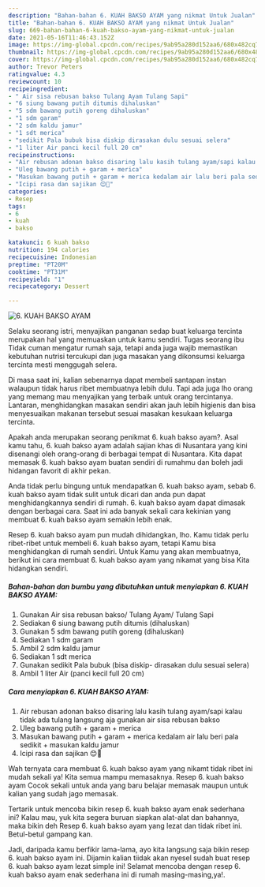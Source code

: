 ```yaml
---
description: "Bahan-bahan 6. KUAH BAKSO AYAM yang nikmat Untuk Jualan"
title: "Bahan-bahan 6. KUAH BAKSO AYAM yang nikmat Untuk Jualan"
slug: 669-bahan-bahan-6-kuah-bakso-ayam-yang-nikmat-untuk-jualan
date: 2021-05-16T11:46:43.152Z
image: https://img-global.cpcdn.com/recipes/9ab95a280d152aa6/680x482cq70/6-kuah-bakso-ayam-foto-resep-utama.jpg
thumbnail: https://img-global.cpcdn.com/recipes/9ab95a280d152aa6/680x482cq70/6-kuah-bakso-ayam-foto-resep-utama.jpg
cover: https://img-global.cpcdn.com/recipes/9ab95a280d152aa6/680x482cq70/6-kuah-bakso-ayam-foto-resep-utama.jpg
author: Trevor Peters
ratingvalue: 4.3
reviewcount: 10
recipeingredient:
- " Air sisa rebusan bakso Tulang Ayam Tulang Sapi"
- "6 siung bawang putih ditumis dihaluskan"
- "5 sdm bawang putih goreng dihaluskan"
- "1 sdm garam"
- "2 sdm kaldu jamur"
- "1 sdt merica"
- "sedikit Pala bubuk bisa diskip dirasakan dulu sesuai selera"
- "1 liter Air panci kecil full 20 cm"
recipeinstructions:
- "Air rebusan adonan bakso disaring lalu kasih tulang ayam/sapi kalau tidak ada tulang langsung aja gunakan air sisa rebusan bakso"
- "Uleg bawang putih + garam + merica"
- "Masukan bawang putih + garam + merica kedalam air lalu beri pala sedikit + masukan kaldu jamur"
- "Icipi rasa dan sajikan 😊🤗"
categories:
- Resep
tags:
- 6
- kuah
- bakso

katakunci: 6 kuah bakso 
nutrition: 194 calories
recipecuisine: Indonesian
preptime: "PT20M"
cooktime: "PT31M"
recipeyield: "1"
recipecategory: Dessert

---
```



![6. KUAH BAKSO AYAM](https://img-global.cpcdn.com/recipes/9ab95a280d152aa6/680x482cq70/6-kuah-bakso-ayam-foto-resep-utama.jpg)

Selaku seorang istri, menyajikan panganan sedap buat keluarga tercinta merupakan hal yang memuaskan untuk kamu sendiri. Tugas seorang ibu Tidak cuman mengatur rumah saja, tetapi anda juga wajib memastikan kebutuhan nutrisi tercukupi dan juga masakan yang dikonsumsi keluarga tercinta mesti menggugah selera.

Di masa  saat ini, kalian sebenarnya dapat membeli santapan instan walaupun tidak harus ribet membuatnya lebih dulu. Tapi ada juga lho orang yang memang mau menyajikan yang terbaik untuk orang tercintanya. Lantaran, menghidangkan masakan sendiri akan jauh lebih higienis dan bisa menyesuaikan makanan tersebut sesuai masakan kesukaan keluarga tercinta. 



Apakah anda merupakan seorang penikmat 6. kuah bakso ayam?. Asal kamu tahu, 6. kuah bakso ayam adalah sajian khas di Nusantara yang kini disenangi oleh orang-orang di berbagai tempat di Nusantara. Kita dapat memasak 6. kuah bakso ayam buatan sendiri di rumahmu dan boleh jadi hidangan favorit di akhir pekan.

Anda tidak perlu bingung untuk mendapatkan 6. kuah bakso ayam, sebab 6. kuah bakso ayam tidak sulit untuk dicari dan anda pun dapat menghidangkannya sendiri di rumah. 6. kuah bakso ayam dapat dimasak dengan berbagai cara. Saat ini ada banyak sekali cara kekinian yang membuat 6. kuah bakso ayam semakin lebih enak.

Resep 6. kuah bakso ayam pun mudah dihidangkan, lho. Kamu tidak perlu ribet-ribet untuk membeli 6. kuah bakso ayam, tetapi Kamu bisa menghidangkan di rumah sendiri. Untuk Kamu yang akan membuatnya, berikut ini cara membuat 6. kuah bakso ayam yang nikamat yang bisa Kita hidangkan sendiri.

<!--inarticleads1-->

##### Bahan-bahan dan bumbu yang dibutuhkan untuk menyiapkan 6. KUAH BAKSO AYAM:

1. Gunakan  Air sisa rebusan bakso/ Tulang Ayam/ Tulang Sapi
1. Sediakan 6 siung bawang putih ditumis (dihaluskan)
1. Gunakan 5 sdm bawang putih goreng (dihaluskan)
1. Sediakan 1 sdm garam
1. Ambil 2 sdm kaldu jamur
1. Sediakan 1 sdt merica
1. Gunakan sedikit Pala bubuk (bisa diskip- dirasakan dulu sesuai selera)
1. Ambil 1 liter Air (panci kecil full 20 cm)




<!--inarticleads2-->

##### Cara menyiapkan 6. KUAH BAKSO AYAM:

1. Air rebusan adonan bakso disaring lalu kasih tulang ayam/sapi kalau tidak ada tulang langsung aja gunakan air sisa rebusan bakso
1. Uleg bawang putih + garam + merica
1. Masukan bawang putih + garam + merica kedalam air lalu beri pala sedikit + masukan kaldu jamur
1. Icipi rasa dan sajikan 😊🤗




Wah ternyata cara membuat 6. kuah bakso ayam yang nikamt tidak ribet ini mudah sekali ya! Kita semua mampu memasaknya. Resep 6. kuah bakso ayam Cocok sekali untuk anda yang baru belajar memasak maupun untuk kalian yang sudah jago memasak.

Tertarik untuk mencoba bikin resep 6. kuah bakso ayam enak sederhana ini? Kalau mau, yuk kita segera buruan siapkan alat-alat dan bahannya, maka bikin deh Resep 6. kuah bakso ayam yang lezat dan tidak ribet ini. Betul-betul gampang kan. 

Jadi, daripada kamu berfikir lama-lama, ayo kita langsung saja bikin resep 6. kuah bakso ayam ini. Dijamin kalian tiidak akan nyesel sudah buat resep 6. kuah bakso ayam lezat simple ini! Selamat mencoba dengan resep 6. kuah bakso ayam enak sederhana ini di rumah masing-masing,ya!.

